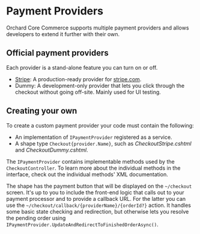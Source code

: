 # Payment Providers

Orchard Core Commerce supports multiple payment providers and allows developers to extend it further with their own.

## Official payment providers

Each provider is a stand-alone feature you can turn on or off.

- [Stripe](stripe-payment.md): A production-ready provider for [stripe.com](https://stripe.com/).
- Dummy: A development-only provider that lets you click through the checkout without going off-site. Mainly used for UI testing.

## Creating your own

To create a custom payment provider your code must contain the following:

- An implementation of `IPaymentProvider` registered as a service.
- A shape type `Checkout{provider.Name}`, such as _CheckoutStripe.cshtml_ and _CheckoutDummy.cshtml_.

The `IPaymentProvider` contains implementable methods used by the `CheckoutController`. To learn more about the individual methods in the interface, check out the individual methods' XML documentation.

The shape has the payment button that will be displayed on the `~/checkout` screen. It's up to you to include the front-end logic that calls out to your payment processor and to provide a callback URL. For the latter you can use the `~/checkout/callback/{providerName}/{orderId?}` action. It handles some basic state checking and redirection, but otherwise lets you resolve the pending order using `IPaymentProvider.UpdateAndRedirectToFinishedOrderAsync()`.
